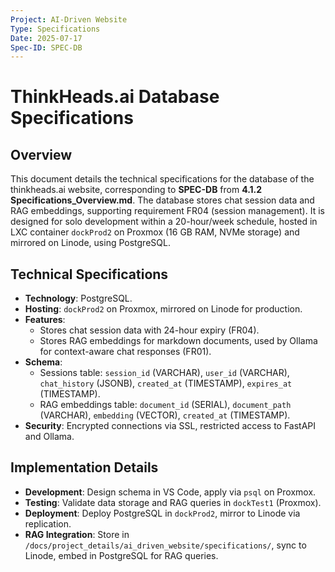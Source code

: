 ```yaml
---
Project: AI-Driven Website
Type: Specifications
Date: 2025-07-17
Spec-ID: SPEC-DB
---
```


# ThinkHeads.ai Database Specifications

## Overview
This document details the technical specifications for the database of the thinkheads.ai website, corresponding to **SPEC-DB** from **4.1.2 Specifications_Overview.md**. The database stores chat session data and RAG embeddings, supporting requirement FR04 (session management). It is designed for solo development within a 20-hour/week schedule, hosted in LXC container `dockProd2` on Proxmox (16 GB RAM, NVMe storage) and mirrored on Linode, using PostgreSQL.

## Technical Specifications
- **Technology**: PostgreSQL.
- **Hosting**: `dockProd2` on Proxmox, mirrored on Linode for production.
- **Features**:
  - Stores chat session data with 24-hour expiry (FR04).
  - Stores RAG embeddings for markdown documents, used by Ollama for context-aware chat responses (FR01).
- **Schema**:
  - Sessions table: `session_id` (VARCHAR), `user_id` (VARCHAR), `chat_history` (JSONB), `created_at` (TIMESTAMP), `expires_at` (TIMESTAMP).
  - RAG embeddings table: `document_id` (SERIAL), `document_path` (VARCHAR), `embedding` (VECTOR), `created_at` (TIMESTAMP).
- **Security**: Encrypted connections via SSL, restricted access to FastAPI and Ollama.

## Implementation Details
- **Development**: Design schema in VS Code, apply via `psql` on Proxmox.
- **Testing**: Validate data storage and RAG queries in `dockTest1` (Proxmox).
- **Deployment**: Deploy PostgreSQL in `dockProd2`, mirror to Linode via replication.
- **RAG Integration**: Store in `/docs/project_details/ai_driven_website/specifications/`, sync to Linode, embed in PostgreSQL for RAG queries.